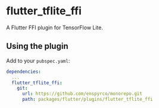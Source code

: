 # flutter_tflite_ffi

A Flutter FFI plugin for TensorFlow Lite.

## Using the plugin

Add to your `pubspec.yaml`:

```yaml
dependencies:
  ...
  flutter_tflite_ffi:
    git:
      url: https://github.com/enspyrco/monorepo.git
      path: packages/flutter/plugins/flutter_tflite_ffi
```
